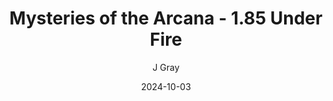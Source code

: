 ---
title: 'Mysteries of the Arcana - 1.85 Under Fire'
alt: 'Mysteries of the Arcana'
date: '2024-10-03'
author: 'J Gray'
artist: 'Keira'
---